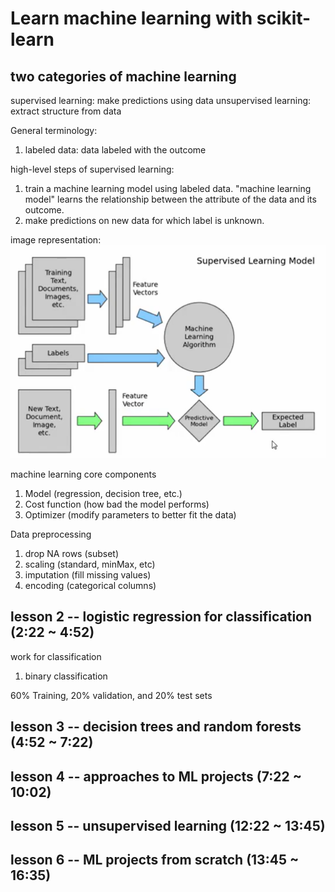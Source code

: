 # Learn machine learning with scikit-learn

## two categories of machine learning

supervised learning: make predictions using data
unsupervised learning: extract structure from data

General terminology:

1. labeled data: data labeled with the outcome

high-level steps of supervised learning:

1. train a machine learning model using labeled data.
"machine learning model" learns the relationship between the attribute of the data and its outcome.
2. make predictions on new data for which label is unknown.

image representation:
![Alt text](image.png)

machine learning core components

1. Model (regression, decision tree, etc.)
2. Cost function (how bad the model performs)
3. Optimizer (modify parameters to better fit the data)

Data preprocessing

1. drop NA rows (subset)
2. scaling (standard, minMax, etc)
3. imputation (fill missing values)
4. encoding (categorical columns)

## lesson 2 -- logistic regression for classification (2:22 ~ 4:52)

work for classification

1. binary classification

60% Training, 20% validation, and 20% test sets

## lesson 3 -- decision trees and random forests (4:52 ~ 7:22)

## lesson 4 -- approaches to ML projects (7:22 ~ 10:02)

## lesson 5 -- unsupervised learning (12:22 ~ 13:45)

## lesson 6 -- ML projects from scratch (13:45 ~ 16:35)
